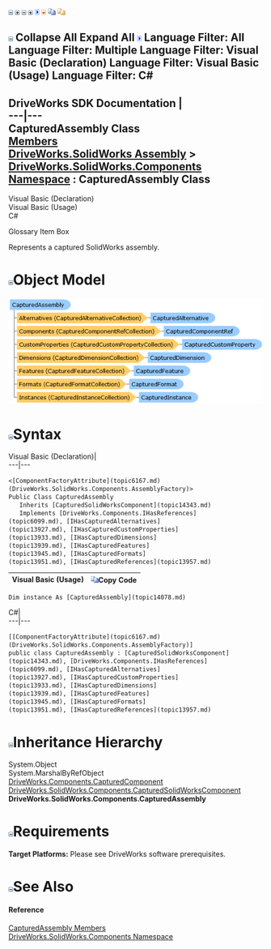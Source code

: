 ![](dotnetimages/collapse.gif) ![](dotnetimages/expand.gif) ![](dotnetimages/collapse.gif) ![](dotnetimages/expand.gif) ![](dotnetimages/drpdown.gif) ![](dotnetimages/drpdown_orange.gif) ![](dotnetimages/copycode.gif) ![](dotnetimages/copycodeHighlight.gif)

![](dotnetimages/collapse.gif) Collapse All Expand All ![](dotnetimages/drpdown.gif) Language Filter: All  Language Filter: Multiple  Language Filter: Visual Basic (Declaration) Language Filter: Visual Basic (Usage) Language Filter: C#  
---  
DriveWorks SDK Documentation  |   
---|---  
CapturedAssembly Class   
[Members](topic14079.md)   
[DriveWorks.SolidWorks Assembly](topic13342.md) > [DriveWorks.SolidWorks.Components Namespace](topic13925.md) : CapturedAssembly Class  
---  
  
Visual Basic (Declaration)    
Visual Basic (Usage)    
C# 

Glossary Item Box

Represents a captured SolidWorks assembly. 

# ![](dotnetimages/collapse.gif)Object Model

![](dotnetdiagramimages/image773.png)

# ![](dotnetimages/collapse.gif)Syntax

Visual Basic (Declaration)|   
---|---  
      
    
    <[ComponentFactoryAttribute](topic6167.md)(DriveWorks.SolidWorks.Components.AssemblyFactory)>
    Public Class CapturedAssembly 
       Inherits [CapturedSolidWorksComponent](topic14343.md)
       Implements [DriveWorks.Components.IHasReferences](topic6099.md), [IHasCapturedAlternatives](topic13927.md), [IHasCapturedCustomProperties](topic13933.md), [IHasCapturedDimensions](topic13939.md), [IHasCapturedFeatures](topic13945.md), [IHasCapturedFormats](topic13951.md), [IHasCapturedReferences](topic13957.md)   
  
Visual Basic (Usage)| ![](dotnetimages/copycode.gif)Copy Code  
---|---  
      
    
    Dim instance As [CapturedAssembly](topic14078.md)  
  
C#|   
---|---  
      
    
    [[ComponentFactoryAttribute](topic6167.md)(DriveWorks.SolidWorks.Components.AssemblyFactory)]
    public class CapturedAssembly : [CapturedSolidWorksComponent](topic14343.md), [DriveWorks.Components.IHasReferences](topic6099.md), [IHasCapturedAlternatives](topic13927.md), [IHasCapturedCustomProperties](topic13933.md), [IHasCapturedDimensions](topic13939.md), [IHasCapturedFeatures](topic13945.md), [IHasCapturedFormats](topic13951.md), [IHasCapturedReferences](topic13957.md)    
  
# ![](dotnetimages/collapse.gif)Inheritance Hierarchy

System.Object  
System.MarshalByRefObject  
[DriveWorks.Components.CapturedComponent](topic6147.md)  
[DriveWorks.SolidWorks.Components.CapturedSolidWorksComponent](topic14343.md)  
**DriveWorks.SolidWorks.Components.CapturedAssembly**  


# ![](dotnetimages/collapse.gif)Requirements

**Target Platforms:** Please see DriveWorks software prerequisites.

# ![](dotnetimages/collapse.gif)See Also

#### Reference

[CapturedAssembly Members](topic14079.md)   
[DriveWorks.SolidWorks.Components Namespace](topic13925.md)


